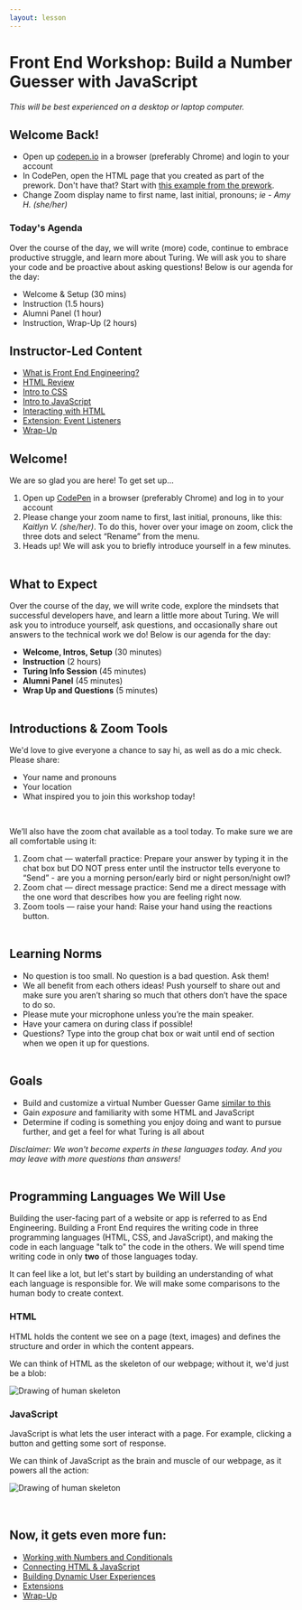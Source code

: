 ```yaml
---
layout: lesson
---
```


# Front End Workshop: Build a Number Guesser with JavaScript

_This will be best experienced on a desktop or laptop computer._

## Welcome Back!

- Open up <a target="blank" href="http://codepen.io/">codepen.io</a> in a browser (preferably Chrome) and login to your account
- In CodePen, open the HTML page that you created as part of the prework. Don't have that? Start with <a href="https://codepen.io/turing-trycoding/pen/PozeOPQ?editors=1010" target="blank">this example from the prework</a>.
- Change Zoom display name to first name, last initial, pronouns; _ie - Amy H. (she/her)_

### Today's Agenda

Over the course of the day, we will write (more) code, continue to embrace productive struggle, and learn more about Turing.  We will ask you to share your code and be proactive about asking questions! Below is our agenda for the day:

- Welcome & Setup (30 mins)
- Instruction (1.5 hours)
- Alumni Panel (1 hour)
- Instruction, Wrap-Up (2 hours)

## Instructor-Led Content

- [What is Front End Engineering?](./what-is-fee)
- [HTML Review](./html-review)
- [Intro to CSS](./intro-to-css)
- [Intro to JavaScript](./intro-to-js)
- [Interacting with HTML](./interacting-with-html)
- [Extension: Event Listeners](./event-listeners)
- [Wrap-Up](./wrap-up)



## Welcome!

We are so glad you are here! To get set up...
1. Open up <a target="blank" href="http://codepen.io/">CodePen</a> in a browser (preferably Chrome) and log in to your account
1. Please change your zoom name to first, last initial, pronouns, like this: _Kaitlyn V. (she/her)_. To do this, hover over your image on zoom, click the three dots and select “Rename” from the menu.
1. Heads up! We will ask you to briefly introduce yourself in a few minutes.
<br><br>

## What to Expect

Over the course of the day, we will write code, explore the mindsets that successful developers have, and learn a little more about Turing. We will ask you to introduce yourself, ask questions, and occasionally share out answers to the technical work we do! Below is our agenda for the day:

- **Welcome, Intros, Setup** (30 minutes)
- **Instruction** (2 hours)
- **Turing Info Session** (45 minutes)
- **Alumni Panel** (45 minutes)
- **Wrap Up and Questions** (5 minutes)
<br><br>

## Introductions & Zoom Tools

We'd love to give everyone a chance to say hi, as well as do a mic check. Please share:
- Your name and pronouns
- Your location
- What inspired you to join this workshop today!
<br>

We’ll also have the zoom chat available as a tool today. To make sure we are all comfortable using it:

1. Zoom chat — waterfall practice: Prepare your answer by typing it in the chat box but DO NOT press enter until the instructor tells everyone to “Send” - are you a morning person/early bird or night person/night owl?
2. Zoom chat — direct message practice: Send me a direct message with the one word that describes how you are feeling right now.
3. Zoom tools — raise your hand: Raise your hand using the reactions button.
<br><br>

## Learning Norms

- No question is too small. No question is a bad question. Ask them!
- We all benefit from each others ideas! Push yourself to share out and make sure you aren’t sharing so much that others don’t have the space to do so.
- Please mute your microphone unless you’re the main speaker.
- Have your camera on during class if possible!
- Questions? Type into the group chat box or wait until end of section when we open it up for questions.
<br><br>

## Goals

- Build and customize a virtual Number Guesser Game [similar to this](https://codepen.io/turing-trycoding/full/abBpgNg)
- Gain _exposure_ and familiarity with some HTML and JavaScript
- Determine if coding is something you enjoy doing and want to pursue further, and get a feel for what Turing is all about

_Disclaimer: We won't become experts in these languages today. And you may leave with more questions than answers!_
<br><br>

## Programming Languages We Will Use

Building the user-facing part of a website or app is referred to as  End Engineering. Building a Front End requires the writing code in three programming languages (HTML, CSS, and JavaScript), and making the code in each language "talk to" the code in the others. We will spend time writing code in only **two** of those languages today.

It can feel like a lot, but let's start by building an understanding of what each language is responsible for. We will make some comparisons to the human body to create context.

<section class="data-type-cards language-cards">
  <div>
    <h3>HTML</h3>
    <p>HTML holds the content we see on a page (text, images) and defines the structure and order in which the content appears.</p>
    <p>We can think of HTML as the skeleton of our webpage; without it, we'd just be a blob:</p>
    <img class="medium-img" src="./assets/html.png" alt="Drawing of human skeleton" />
  </div>

  <div>
    <h3>JavaScript</h3>
    <p>JavaScript is what lets the user interact with a page. For example, clicking a button and getting some sort of response.</p>
    <p>We can think of JavaScript as the brain and muscle of our webpage, as it powers all the action:</p>
    <img class="medium-img" src="./assets/js.png" alt="Drawing of human skeleton" />
  </div>
</section>
<br><br>

## Now, it gets even more fun:
- [Working with Numbers and Conditionals](./js-1)
- [Connecting HTML & JavaScript](./js-2)
- [Building Dynamic User Experiences](./js-3)
- [Extensions](./extensions)
- [Wrap-Up](./wrap-up)
